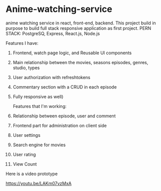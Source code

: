 # Anime-watching-service
anime watching service in react, front-end, backend.
This project build in purpose to build full stack responsive application as first project.
PERN STACK: PostgreSQ, Express, React.js, Node.js

   Features I have:
1. Frontend, watch page logic, and Reusable UI components
2. Main relationship between the movies, seasons episodes, genres, studio, types
3. User authorization with refreshtokens
4. Commentary section with a CRUD in each episode 
5. Fully responsive as well)
   
    Features that I'm working:
1. Relationship between episode, user and comment
2. Frontend part for administration on client side 
3. User settings
4. Search engine for movies
5. User rating
6. View Count


Here is a video prototype 

https://youtu.be/LAKm07vzMxA
